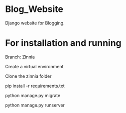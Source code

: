 # Blog_Website
Django website for Blogging.

# For installation and running

Branch: Zinnia

Create a virtual environment

Clone the zinnia folder

pip install -r requirements.txt

python manage.py migrate

python manage.py runserver
